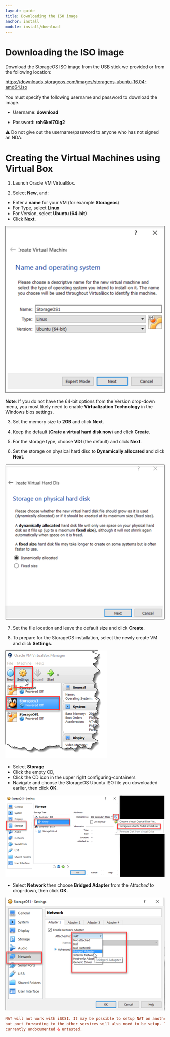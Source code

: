 ```yaml
---
layout: guide
title: Downloading the ISO image
anchor: install
module: install/download
---
```


# Downloading the ISO image
Download the StorageOS ISO image from the USB stick we provided or from the following location:

https://downloads.storageos.com/images/storageos-ubuntu-16.04-amd64.iso

You must specify the following username and password to download the image.

 - Username: __download__

 - Password: __roh6kei7Oig2__

:warning: Do not give out the username/password to anyone who has not signed an NDA.
# Creating the Virtual Machines using Virtual Box
 1. Launch Oracle VM VirtualBox.

 2. Select __New__, and:

  * Enter a __name__ for your VM (for example **Storageos**)
  * For Type, select __Linux__
  * For Version, select __Ubuntu (64-bit)__
  * Click __Next__.

 ![image](/images/docs/isoinstall/VBCreate1.png)

__Note__: If you do not have the 64-bit options from the Version drop-down menu, you most likely need to enable __Virtualization Technology__ in the Windows bios settings.

 3. Set the memory size to __2GB__ and click __Next__.

 4. Keep the default (__Crate a virtual hard disk now__) and click __Create__.

 5. For the storage type, choose __VDI__ (the default) and click __Next__.

 6. Set the storage on physical hard disc to __Dynamically allocated__ and click __Next__.

  ![image](/images/docs/isoinstall/VBCreate2.png)

 7. Set the file location and leave the default size and click __Create__.

8. To prepare for the StorageOS installation, select the newly create VM and click __Settings__.

  ![image](/images/docs/isoinstall/VBCreate3.png)

  * Select __Storage__
  * Click the empty CD,
  * Click the CD icon in the upper right configuring-containers
  * Navigate and choose the StorageOS Ubuntu ISO file you downloaded earlier, then click __OK__.

  ![image](/images/docs/isoinstall/ISOselect.png)

  * Select __Network__ then choose __Bridged Adapter__ from the *Attached to* drop-down, then click __OK__.

   ![image](/images/docs/isoinstall/ISOselect2.png)

 ```conf
NAT will not work with iSCSI. It may be possible to setup NAT on another interface
 but port forwarding to the other services will also need to be setup. This is
 currently undocumented & untested.
 ```
